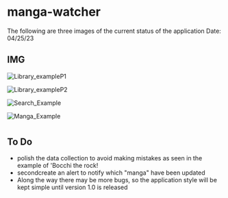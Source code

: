 ﻿# manga-watcher
The following are three images of the current status of the application
Date: 04/25/23
## IMG
![Library_exampleP1](https://user-images.githubusercontent.com/62623196/235581534-eaee0f82-ef7d-465a-ac87-916e9913e6d8.PNG)

![Library_exampleP2](https://user-images.githubusercontent.com/62623196/235581567-4b1d4184-26d3-43fc-b9d7-49244362796a.PNG)

![Search_Example](https://user-images.githubusercontent.com/62623196/234438317-581842f6-a9a4-4c1d-a7a2-ef2cdec0796c.png)

![Manga_Example](https://user-images.githubusercontent.com/62623196/234438323-cc38acdf-fde4-4ef8-96c9-5199c6ecc4d0.png)

#
## To Do 

- polish the data collection to avoid making mistakes as seen in the example of 'Bocchi the rock!
- secondcreate an alert to notify which "manga" have been updated
- Along the way there may be more bugs, so the application style will be kept simple until version 1.0 is released

